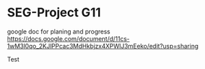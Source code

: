 # SEG-Project G11

google doc for planing and progress
https://docs.google.com/document/d/11cs-1wM3l0qo_2KJlPPcac3MdHkbjzx4XPWlJ3mEeko/edit?usp=sharing

Test
